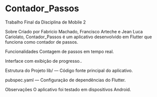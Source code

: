 # Contador_Passos
Trabalho Final da Disciplina de Mobile 2

Sobre
Criado por Fabricio Machado, Francisco Arteche e Jean Luca Cariolato, Contador_Passos é um aplicativo desenvolvido em Flutter que funciona como contador de passos.

Funcionalidades
Contagem de passos em tempo real.

Interface com exibição de progresso..

Estrutura do Projeto
lib/ — Código fonte principal do aplicativo.

pubspec.yaml — Configuração de dependências do Flutter.

Observações
O aplicativo foi testado em dispositivos Android.
